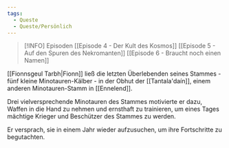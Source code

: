 ```yaml
---
tags:
  - Queste
  - Queste/Persönlich
---
```

> [!INFO] Episoden
> [[Episode 4 - Der Kult des Kosmos]]
> [[Episode 5 - Auf den Spuren des Nekromanten]]
> [[Episode 6 - Braucht noch einen Namen]]

[[Fionnsgeul Tarbh|Fionn]] ließ die letzten Überlebenden seines Stammes - fünf kleine Minotauren-Kälber - in der Obhut der [[Tantala'daín]], einem anderen Minotauren-Stamm in [[Ennelend]].

Drei vielversprechende Minotauren des Stammes motivierte er dazu, Waffen in die Hand zu nehmen und ernsthaft zu trainieren, um eines Tages mächtige Krieger und Beschützer des Stammes zu werden.

Er versprach, sie in einem Jahr wieder aufzusuchen, um ihre Fortschritte zu begutachten.